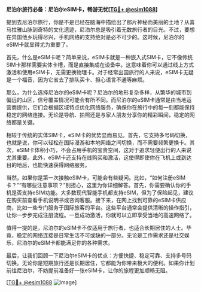 **尼泊尔旅行必备：尼泊尔eSIM卡，畅游无忧[[TG💪+ @esim1088](https://t.me/s/esim1088)]**

提到去尼泊尔旅行，你是不是已经在脑海中描绘出了那片神秘而美丽的土地？从喜马拉雅山脉到奇特的文化遗迹，尼泊尔总是吸引着无数旅行者的目光。不过，要想在异国他乡玩得尽兴，手机网络的支持绝对是必不可少的。这时候，尼泊尔的eSIM卡就显得尤为重要了。

首先，什么是eSIM卡呢？简单来说，eSIM卡就是一种嵌入式SIM卡，它不像传统SIM卡那样需要实体卡槽，而是直接集成在设备中。这意味着你可以通过线上方式激活和使用eSIM卡，无需更换物理卡。对于经常出国旅行的人来说，eSIM卡无疑是一个福音，因为它省去了排队买卡、担心语言不通等麻烦。

那么，为什么选择尼泊尔的eSIM卡呢？尼泊尔的地形复杂多样，从繁华的城市到偏远的山区，信号覆盖情况可能会有所不同。而尼泊尔的eSIM卡通常是由当地运营商提供，它们会根据区域特点优化网络服务，确保你在旅行中的每一刻都能保持稳定的网络连接。无论是导航、拍照还是与家人朋友分享你的精彩瞬间，稳定的网络都是关键。

相较于传统的实体SIM卡，eSIM卡的优势显而易见。首先，它支持多号码切换，也就是说，你可以轻松在国际漫游和本地网络之间切换，而不需要频繁更换卡。其次，eSIM卡体积小巧，不会占用手机的宝贵空间，这对于追求轻便出行的人来说尤其重要。此外，eSIM卡还支持在线购买和激活，这使得即使你在飞机上或到达目的地后，也能快速获得网络服务。

当然，如果你是第一次接触eSIM卡，可能会有些疑问。比如，“如何注册eSIM卡？”“有哪些注意事项？”别担心，这里为你详细解答。首先，你需要确认你的手机是否支持eSIM功能。大多数现代智能手机都支持eSIM，但为了保险起见，建议在购买前查看手机说明书或咨询客服。接下来，在网上找到可靠的eSIM卡供应商，比如一些专门服务于国际旅客的平台。这些平台通常会提供清晰的操作指引，让你一步步完成注册流程。一旦成功激活，你就可以立即享受当地的高速网络了。

值得一提的是，尼泊尔的eSIM卡不仅适用于旅行者，也适合长期居住的人士。毕竟，稳定的网络连接是日常生活不可或缺的一部分。无论是工作需求还是社交娱乐，尼泊尔的eSIM卡都能满足你的各种需求。

最后，让我们回顾一下尼泊尔eSIM卡的优点：方便快捷、稳定可靠、支持多号码切换。无论你是短期旅行还是长期居住，它都能为你带来极大的便利。如果你计划前往尼泊尔，不妨提前准备好一张eSIM卡，让你的旅程更加顺畅无阻。

[[TG💪+ @esim1088](https://t.me/s/esim1088) ![Image](https://i.postimg.cc/4NQfJmqS/Snipaste-2025-05-13-00-14-12.png)]